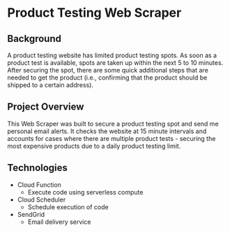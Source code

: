 # Product Testing Web Scraper

## Background

A product testing website has limited product testing spots. As soon as a product test is available, spots are taken up within the next 5 to 10 minutes. After securing the spot, there are some quick additional steps that are needed to get the product (i.e., confirming that the product should be shipped to a certain address).

## Project Overview

This Web Scraper was built to secure a product testing spot and send me personal email alerts. It checks the website at 15 minute intervals and accounts for cases where there are multiple product tests - securing the most expensive products due to a daily product testing limit.

## Technologies
- Cloud Function
    - Execute code using serverless compute
- Cloud Scheduler
    - Schedule execution of code
- SendGrid
    - Email delivery service